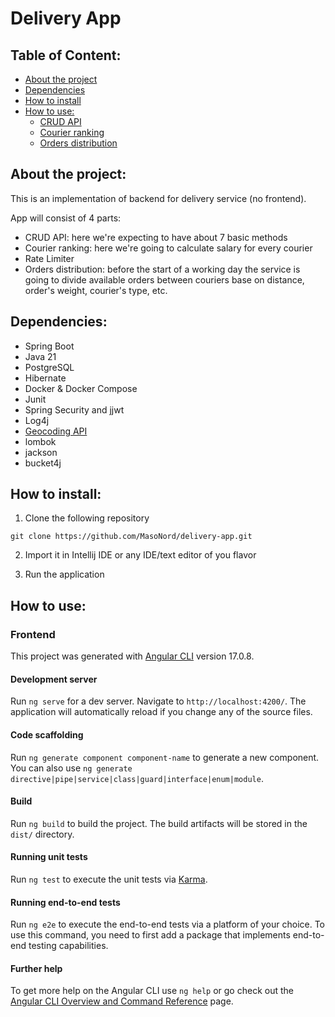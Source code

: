 # Delivery App

## Table of Content:
- [About the project](#about-the-project)
- [Dependencies](#dependencies)
- [How to install](#How-to-install)
- [How to use:](#CRUD-API)
    - [CRUD API]()
    - [Courier ranking]()
    - [Orders distribution]()

## About the project:
This is an implementation of backend for delivery service (no frontend).

App will consist of 4 parts:
* CRUD API: here we're expecting to have about 7 basic methods
* Courier ranking: here we're going to calculate salary for every courier
* Rate Limiter
* Orders distribution: before the start of a working day the service is going to divide available orders between couriers base on distance, order's weight, courier's type, etc.

## Dependencies:
- Spring Boot
- Java 21
- PostgreSQL
- Hibernate
- Docker & Docker Compose
- Junit
- Spring Security and jjwt
- Log4j
- [Geocoding API](https://geocode.maps.co/)
- lombok
- jackson
- bucket4j

## How to install:
1. Clone the following repository
```
git clone https://github.com/MasoNord/delivery-app.git
```
2. Import it in Intellij IDE or any IDE/text editor of you flavor

3. Run the application

## How to use:

### Frontend

This project was generated with [Angular CLI](https://github.com/angular/angular-cli) version 17.0.8.

#### Development server

Run `ng serve` for a dev server. Navigate to `http://localhost:4200/`. The application will automatically reload if you change any of the source files.

#### Code scaffolding

Run `ng generate component component-name` to generate a new component. You can also use `ng generate directive|pipe|service|class|guard|interface|enum|module`.

#### Build

Run `ng build` to build the project. The build artifacts will be stored in the `dist/` directory.

#### Running unit tests

Run `ng test` to execute the unit tests via [Karma](https://karma-runner.github.io).

#### Running end-to-end tests

Run `ng e2e` to execute the end-to-end tests via a platform of your choice. To use this command, you need to first add a package that implements end-to-end testing capabilities.

#### Further help

To get more help on the Angular CLI use `ng help` or go check out the [Angular CLI Overview and Command Reference](https://angular.io/cli) page.

